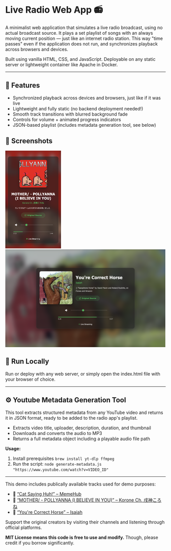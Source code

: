 # Live Radio Web App 📻

A minimalist web application that simulates a live radio broadcast, using no actual broadcast source. It plays a set playlist of songs with an always moving current position — just like an internet radio station. This way "time passes" even if the application does not run, and synchronizes playback across browsers and devices. 

Built using vanilla HTML, CSS, and JavaScript. Deployable on any static server or lightweight container like Apache in Docker.

---

## 🚀 Features

- Synchronized playback across devices and browsers, just like if it was live
- Lightweight and fully static (no backend deployment needed!)
- Smooth track transitions with blurred background fade
- Controls for volume + animated progress indicators
- JSON-based playlist (includes metadata generation tool, see below)

## 📸 Screenshots

<p float="left">
  <img src="assets/readme-assets/portrait.png" width="175" /> 
  <img src="assets/readme-assets/widescreen.png" width="503" />
</p>

## 🧪 Run Locally

Run or deploy with any web server, or simply open the index.html file with your browser of choice. 

---

## ⚙️ Youtube Metadata Generation Tool

This tool extracts structured metadata from any YouTube video and returns it in JSON format, ready to be added to the radio app's playlist.

- Extracts video title, uploader, description, duration, and thumbnail
- Downloads and converts the audio to MP3
- Returns a full metadata object including a playable audio file path

**Usage:**
1. Install prerequisites `brew install yt-dlp ffmpeg`
2. Run the script: `node generate-metadata.js "https://www.youtube.com/watch?v=VIDEO_ID"`

---

This demo includes publically available tracks used for demo purposes:
- 🎵 [“Cat Saying Huh!” – MemeHub](https://www.youtube.com/watch?v=xVWeRnStdSA)
- 🎵 [“MOTHER/ - POLLYANNA (I BELIEVE IN YOU)” – Korone Ch. 戌神ころね](https://www.youtube.com/watch?v=Za9BWNQaJYI)
- 🎵 [“You're Correct Horse” – Isaiah](https://www.youtube.com/watch?v=b3_lVSrPB6w)

Support the original creators by visiting their channels and listening through official platforms.

**MIT License means this code is free to use and modify.** Though, please credit if you borrow significantly.
